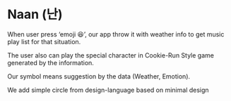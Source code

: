 # Naan (난)

When user press ‘emoji 😆’, our app throw it with weather info to get music play list for that situation.

The user also can play the special character in Cookie-Run Style game generated by the information.

Our symbol means suggestion by the data (Weather, Emotion). 

We add simple circle from design-language based on minimal design
